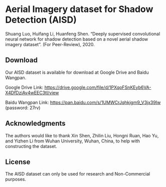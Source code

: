 # Aerial Imagery dataset for Shadow Detection (AISD)
Shuang Luo, Huifang Li, Huanfeng Shen. “Deeply supervised convolutional neural network for shadow detection based on a novel aerial shadow imagery dataset”. (For Peer-Review), 2020.

## Download
Our AISD dataset is available for download at Google Drive and Baidu Wangpan.

Google Drive Link: https://drive.google.com/file/d/1PXqoFSnKEyb6VA-X4DfDziAv4wEEC3tl/view

Baidu Wangpan Link: https://pan.baidu.com/s/1UMWCrJqhkjgm9_V3jx39Iw (password: 27rv)

## Acknowledgments
The authors would like to thank Xin Shen, Zhilin Liu, Hongni Ruan, Hao Yu, and Yizhen Li from Wuhan University, Wuhan, China, to help with constructing the dataset.

## License
The AISD dataset can only be used for research and Non-Commercial purposes.
